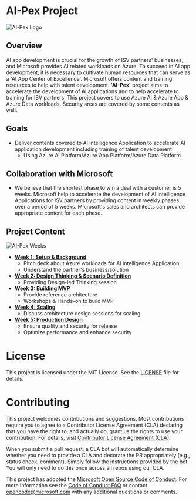 # AI-Pex Project
![AI-Pex Logo](https://github.com/user-attachments/assets/298192c5-b904-401e-a96c-545e8a8e06de)

## Overview
AI app development is crucial for the growth of ISV partners' businesses, and Microsoft provides AI related workloads on Azure. To succeed in AI app development, it is necessary to cultivate human resources that can serve as a 'AI App Center of Excellence'. Microsoft offers content and training resources to help with talent development. **'AI-Pex'** project aims to accelerate the development of AI applications and to help accelerate to training for ISV partners. This project covers to use Azure AI & Azure App & Azure Data workloads. Security areas are covered by some contents as well. 

## Goals
- Deliver contents covered to AI Intelligence Application to accelerate AI application development including training of talent development
  - Using Azure AI Platform/Azure App Platform/Azure Data Platform

## Collaboration with Microsoft
- We believe that the shortest phase to win a deal with a customer is 5 weeks. Microsoft help to accelerate the development of AI Intelligence Applications for ISV partners by providing content in weekly phases over a period of 5 weeks. Microsoft's sales and architects can provide appropriate content for each phase.

## Project Content
![AI-Pex Weeks](https://github.com/user-attachments/assets/8ab35062-7dd3-4834-b1d5-5e5a1c6297cf)


- **[Week 1: Setup & Background](https://github.com/microsoft/AI-Pex-for-ISV-Partners/tree/main/Week1)**
  - Pitch deck about Azure workloads for AI Intelligence Application
  - Understand the partner's business/solution
- **[Week 2: Design Thinking & Scenario Definition](https://github.com/microsoft/AI-Pex-for-ISV-Partners/tree/main/Week2)**
  - Providing Design-led Thinking session
- **[Week 3: Building MVP](https://github.com/microsoft/AI-Pex-for-ISV-Partners/tree/main/Week3)**
  - Provide reference architecture
  - Workshops & Hands-on to build MVP
- **[Week 4: Scaling](https://github.com/microsoft/AI-Pex-for-ISV-Partners/tree/main/Week4)**
  - Discuss architecture design sessions for scaling
- **[Week 5: Production Design](https://github.com/microsoft/AI-Pex-for-ISV-Partners/tree/main/Week5)**
  - Ensure quality and security for release
  - Optimize performance and enhance security

# License
This project is licensed under the MIT License. See the [LICENSE](https://github.com/microsoft/AI-Pex-for-ISV-Partners/blob/main/LICENSE) file for details.

# Contributing

This project welcomes contributions and suggestions.  Most contributions require you to agree to a
Contributor License Agreement (CLA) declaring that you have the right to, and actually do, grant us
the rights to use your contribution. For details, visit [Contributor License Agreement (CLA)](https://cla.opensource.microsoft.com).

When you submit a pull request, a CLA bot will automatically determine whether you need to provide
a CLA and decorate the PR appropriately (e.g., status check, comment). Simply follow the instructions
provided by the bot. You will only need to do this once across all repos using our CLA.

This project has adopted the [Microsoft Open Source Code of Conduct](https://opensource.microsoft.com/codeofconduct/).
For more information see the [Code of Conduct FAQ](https://opensource.microsoft.com/codeofconduct/faq/) or
contact [opencode@microsoft.com](mailto:opencode@microsoft.com) with any additional questions or comments.
